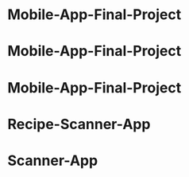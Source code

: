 # Mobile-App-Final-Project
# Mobile-App-Final-Project
# Mobile-App-Final-Project
# Recipe-Scanner-App
# Scanner-App
